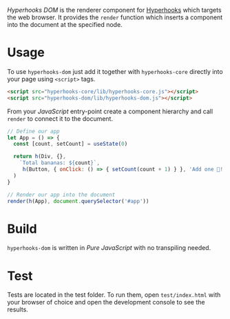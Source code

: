 _Hyperhooks DOM_ is the renderer component for [Hyperhooks](https://github.com/hyperhooks/hyperhooks-core) which targets the web browser. It provides the `render` function which inserts a component into the document at the specified node.

# Usage

To use `hyperhooks-dom` just add it together with `hyperhooks-core` directly into your page using `<script>` tags. 

```html
<script src="hyperhooks-core/lib/hyperhooks-core.js"></script>
<script src="hyperhooks-dom/lib/hyperhooks-dom.js"></script>
```

From your _JavaScript_ entry-point create a component hierarchy and call `render` to connect it to the document. 

```javascript
// Define our app
let App = () => {
  const [count, setCount] = useState(0)

  return h(Div, {},
    `Total bananas: ${count}`,
     h(Button, { onClick: () => { setCount(count + 1) } }, 'Add one 🍌!'),
  )
}

// Render our app into the document
render(h(App), document.querySelector('#app'))
```

# Build

`hyperhooks-dom` is written in _Pure JavaScript_ with no transpiling needed.

# Test

Tests are located in the test folder. To run them, open `test/index.html` with your browser of choice and open the development console to see the results.
